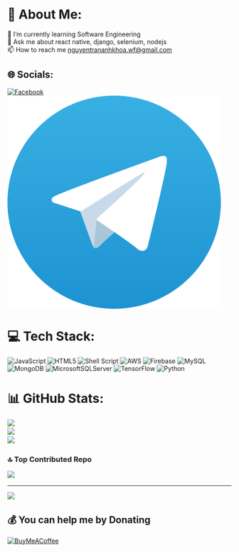 # 💫 About Me:
🌱 I’m currently learning Software Engineering<br>💬 Ask me about react native, django, selenium, nodejs<br>📫 How to reach me nguyentrananhkhoa.wf@gmail.com


## 🌐 Socials:
[![Facebook](https://img.shields.io/badge/Facebook-%231877F2.svg?logo=Facebook&logoColor=white)](https://facebook.com/cacodelinhtinh) 
[![Telegram](https://raw.githubusercontent.com/svg-image-stograge/svg-stograge/main/telegram.svg)]([https://facebook.com/cacodelinhtinh](https://t.me/cacodelinhtinh)) 

# 💻 Tech Stack:
![JavaScript](https://img.shields.io/badge/javascript-%23323330.svg?style=for-the-badge&logo=javascript&logoColor=%23F7DF1E) ![HTML5](https://img.shields.io/badge/html5-%23E34F26.svg?style=for-the-badge&logo=html5&logoColor=white) ![Shell Script](https://img.shields.io/badge/shell_script-%23121011.svg?style=for-the-badge&logo=gnu-bash&logoColor=white) ![AWS](https://img.shields.io/badge/AWS-%23FF9900.svg?style=for-the-badge&logo=amazon-aws&logoColor=white) ![Firebase](https://img.shields.io/badge/firebase-%23039BE5.svg?style=for-the-badge&logo=firebase) ![MySQL](https://img.shields.io/badge/mysql-%2300000f.svg?style=for-the-badge&logo=mysql&logoColor=white) ![MongoDB](https://img.shields.io/badge/MongoDB-%234ea94b.svg?style=for-the-badge&logo=mongodb&logoColor=white) ![MicrosoftSQLServer](https://img.shields.io/badge/Microsoft%20SQL%20Server-CC2927?style=for-the-badge&logo=microsoft%20sql%20server&logoColor=white) ![TensorFlow](https://img.shields.io/badge/TensorFlow-%23FF6F00.svg?style=for-the-badge&logo=TensorFlow&logoColor=white) ![Python](https://img.shields.io/badge/python-3670A0?style=for-the-badge&logo=python&logoColor=ffdd54)
# 📊 GitHub Stats:
![](https://github-readme-stats.vercel.app/api?username=carp-calangthang&theme=dark&hide_border=true&include_all_commits=true&count_private=false)<br/>
![](https://github-readme-streak-stats.herokuapp.com/?user=carp-calangthang&theme=dark&hide_border=true)<br/>
![](https://github-readme-stats.vercel.app/api/top-langs/?username=carp-calangthang&theme=dark&hide_border=true&include_all_commits=true&count_private=false&layout=compact)

### 🔝 Top Contributed Repo
![](https://github-contributor-stats.vercel.app/api?username=carp-calangthang&limit=5&theme=dark&combine_all_yearly_contributions=true)

---
[![](https://visitcount.itsvg.in/api?id=carp-calangthang&icon=0&color=0)](https://visitcount.itsvg.in)

  ## 💰 You can help me by Donating
  [![BuyMeACoffee](https://img.shields.io/badge/Buy%20Me%20a%20Coffee-ffdd00?style=for-the-badge&logo=buy-me-a-coffee&logoColor=black)](https://buymeacoffee.com/calangthang) 

  
<!-- Proudly created with GPRM ( https://gprm.itsvg.in ) -->
